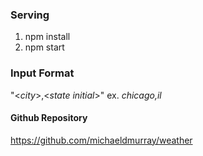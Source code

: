### Serving
1. npm install
2. npm start

### Input Format
"<_city_>,<_state initial_>"
ex. _chicago,il_

#### Github Repository
https://github.com/michaeldmurray/weather